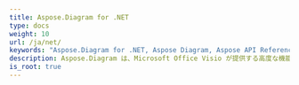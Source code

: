 ```yaml
---
title: Aspose.Diagram for .NET
type: docs
weight: 10
url: /ja/net/
keywords: "Aspose.Diagram for .NET, Aspose Diagram, Aspose API Reference."
description: Aspose.Diagram は、Microsoft Office Visio が提供する高度な機能を利用して、サーバー上の Visio ダイアグラムを操作します。
is_root: true
---
```

